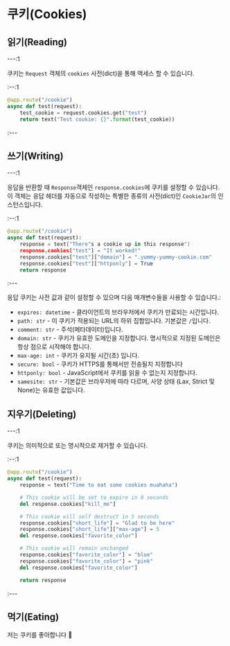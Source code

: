 # 쿠키(Cookies)

## 읽기(Reading)

---:1

쿠키는 `Request` 객체의 `cookies` 사전(dict)을 통해 액세스 할 수 있습니다.

:--:1

```python
@app.route("/cookie")
async def test(request):
    test_cookie = request.cookies.get("test")
    return text("Test cookie: {}".format(test_cookie))
```

:---

## 쓰기(Writing)

---:1

응답을 반환할 때 `Response`객체인 `response.cookies`에 쿠키를 설정할 수 있습니다. 이 객체는 응답 헤더를 자동으로 작성하는 특별한 종류의 사전(dict)인 `CookieJar`의 인스턴스입니다.

:--:1

```python
@app.route("/cookie")
async def test(request):
    response = text("There"s a cookie up in this response")
    response.cookies["test"] = "It worked!"
    response.cookies["test"]["domain"] = ".yummy-yummy-cookie.com"
    response.cookies["test"]["httponly"] = True
    return response
```

:---

응답 쿠키는 사전 값과 같이 설정할 수 있으며 다음 매개변수들을 사용할 수 있습니다.:

- `expires: datetime` - 클라이언트의 브라우저에서 쿠키가 만료되는 시간입니다.
- `path: str` - 이 쿠키가 적용되는 URL의 하위 집합입니다. 기본값은 `/`입니다.
- `comment: str` - 주석(메타데이터)입니다.
- `domain: str` - 쿠키가 유효한 도메인을 지정합니다. 명시적으로 지정된 도메인은 항상 점으로 시작해야 합니다.
- `max-age: int` - 쿠키가 유지될 시간(초) 입니다.
- `secure: bool` - 쿠키가 HTTPS를 통해서만 전송될지 지정합니다
- `httponly: bool` - JavaScript에서 쿠키를 읽을 수 없는지 지정합니다.
- `samesite: str` - 기본값은 브라우저에 따라 다르며, 사양 상태 (Lax, Strict 및 None)는 유효한 값입니다.

## 지우기(Deleting)

---:1

쿠키는 의미적으로 또는 명시적으로 제거할 수 있습니다.

:--:1

```python
@app.route("/cookie")
async def test(request):
    response = text("Time to eat some cookies muahaha")

    # This cookie will be set to expire in 0 seconds
    del response.cookies["kill_me"]

    # This cookie will self destruct in 5 seconds
    response.cookies["short_life"] = "Glad to be here"
    response.cookies["short_life"]["max-age"] = 5
    del response.cookies["favorite_color"]

    # This cookie will remain unchanged
    response.cookies["favorite_color"] = "blue"
    response.cookies["favorite_color"] = "pink"
    del response.cookies["favorite_color"]

    return response
```

:---

## 먹기(Eating)

저는 쿠키를 좋아합니다 :cookie:
